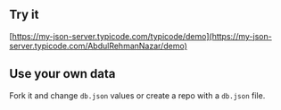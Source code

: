 ## Try it

[https://my-json-server.typicode.com/typicode/demo](https://my-json-server.typicode.com/AbdulRehmanNazar/demo)

## Use your own data

Fork it and change `db.json` values or create a repo with a `db.json` file.
